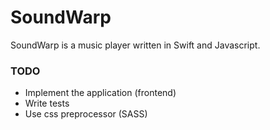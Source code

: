 # SoundWarp
SoundWarp is a music player written in Swift and Javascript.

### TODO

- Implement the application (frontend)
- Write tests
- Use css preprocessor (SASS)

